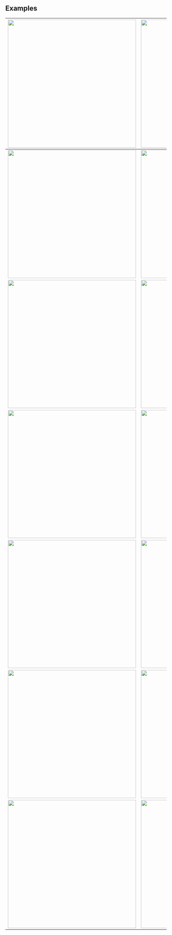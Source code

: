 ## Examples

| <img src="blue-green.gif" width="400" height="400" /> | <img src="bright-pink.gif" width="400" height="400" /> |
| --- | --- |
| <img src="cool-colors-more-dev.gif" width="400" height="400" /> | <img src="cool-colors.gif" width="400" height="400" /> |
| <img src="cyan.gif" width="400" height="400" /> | <img src="greenish.gif" width="400" height="400" /> |
| <img src="pastel-light-blue.gif" width="400" height="400" /> | <img src="pastel-pink-orange.gif" width="400" height="400" /> |
| <img src="pastel-pink.gif" width="400" height="400" /> | <img src="pastel.gif" width="400" height="400" /> |
| <img src="pink-orange.gif" width="400" height="400" /> | <img src="white-green-blue.gif" width="400" height="400" /> |
| <img src="yellow-green-2.gif" width="400" height="400" /> | <img src="yellow-green.gif" width="400" height="400" /> |
